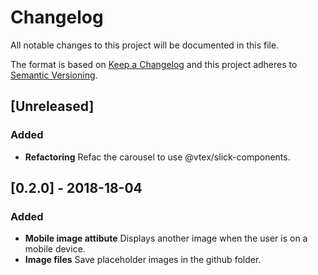 # Changelog

All notable changes to this project will be documented in this file.

The format is based on [Keep a Changelog](http://keepachangelog.com/en/1.0.0/)
and this project adheres to [Semantic Versioning](http://semver.org/spec/v2.0.0.html).

## [Unreleased]

### Added

* **Refactoring** Refac the carousel to use @vtex/slick-components.

## [0.2.0] - 2018-18-04

### Added

* **Mobile image attibute** Displays another image when the user is on a mobile device.
* **Image files** Save placeholder images in the github folder.
